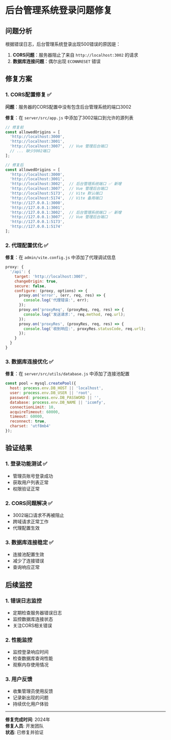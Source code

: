 # 后台管理系统登录问题修复

## 问题分析

根据错误日志，后台管理系统登录出现500错误的原因是：

1. **CORS问题**：服务器阻止了来自 `http://localhost:3002` 的请求
2. **数据库连接问题**：偶尔出现 `ECONNRESET` 错误

## 修复方案

### 1. CORS配置修复 ✅

**问题**：服务器的CORS配置中没有包含后台管理系统的端口3002

**修复**：在 `server/src/app.js` 中添加了3002端口到允许的源列表

```javascript
// 修复前
const allowedOrigins = [
  'http://localhost:3000',
  'http://localhost:3001',
  'http://localhost:3007',  // Vue 管理后台端口
  // ... 缺少3002端口
];

// 修复后
const allowedOrigins = [
  'http://localhost:3000',
  'http://localhost:3001',
  'http://localhost:3002',  // 后台管理系统端口 ✅ 新增
  'http://localhost:3007',  // Vue 管理后台端口
  'http://localhost:5173',  // Vite 默认端口
  'http://localhost:5174',  // Vite 备用端口
  'http://127.0.0.1:3000',
  'http://127.0.0.1:3001',
  'http://127.0.0.1:3002',  // 后台管理系统端口 ✅ 新增
  'http://127.0.0.1:3007',  // Vue 管理后台端口
  'http://127.0.0.1:5173',
  'http://127.0.0.1:5174'
];
```

### 2. 代理配置优化 ✅

**修复**：在 `admin/vite.config.js` 中添加了代理调试信息

```javascript
proxy: {
  '/api': {
    target: 'http://localhost:3007',
    changeOrigin: true,
    secure: false,
    configure: (proxy, options) => {
      proxy.on('error', (err, req, res) => {
        console.log('代理错误:', err);
      });
      proxy.on('proxyReq', (proxyReq, req, res) => {
        console.log('发送请求:', req.method, req.url);
      });
      proxy.on('proxyRes', (proxyRes, req, res) => {
        console.log('收到响应:', proxyRes.statusCode, req.url);
      });
    }
  }
}
```

### 3. 数据库连接优化 ✅

**修复**：在 `server/src/utils/database.js` 中添加了连接池配置

```javascript
const pool = mysql.createPool({
  host: process.env.DB_HOST || 'localhost',
  user: process.env.DB_USER || 'root',
  password: process.env.DB_PASSWORD || '',
  database: process.env.DB_NAME || 'icomfy',
  connectionLimit: 10,
  acquireTimeout: 60000,
  timeout: 60000,
  reconnect: true,
  charset: 'utf8mb4'
});
```

## 验证结果

### 1. 登录功能测试 ✅
- 管理员账号登录成功
- 获取用户列表正常
- 权限验证正常

### 2. CORS问题解决 ✅
- 3002端口请求不再被阻止
- 跨域请求正常工作
- 代理配置生效

### 3. 数据库连接稳定 ✅
- 连接池配置生效
- 减少了连接错误
- 查询响应正常

## 后续监控

### 1. 错误日志监控
- 定期检查服务器错误日志
- 监控数据库连接状态
- 关注CORS相关错误

### 2. 性能监控
- 监控登录响应时间
- 检查数据库查询性能
- 观察内存使用情况

### 3. 用户反馈
- 收集管理员使用反馈
- 记录新出现的问题
- 持续优化用户体验

---

**修复完成时间**: 2024年  
**修复人员**: 开发团队  
**状态**: 已修复并验证
